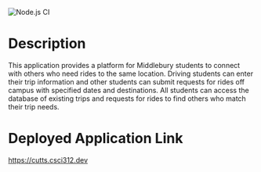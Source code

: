 ![Node.js CI](https://github.com/csci312-s24/project-cutts/actions/workflows/node.js.yml/badge.svg)

# Description

This application provides a platform for Middlebury students to connect with others who need rides to the same location. Driving students can enter their trip information and other students can submit requests for rides off campus with specified dates and destinations. All students can access the database of existing trips and requests for rides to find others who match their trip needs.

# Deployed Application Link

https://cutts.csci312.dev
